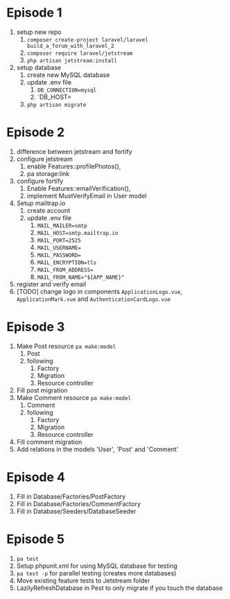 # Episode 1
1. setup new repo
   1. `composer create-project laravel/laravel build_a_forum_with_laravel_2`
   2. `composer require laravel/jetstream`
   3. `php artisan jetstream:install`
2. setup database
   1. create new MySQL database
   2. update .env file
      1. `DB_CONNECTION=mysql`
      2. `DB_HOST=
   3. `php artisan migrate`

# Episode 2
1. difference between jetstream and fortify
2. configure jetstream
   1. enable Features::profilePhotos(),
   2. pa storage:link
3. configure fortify
   1. Enable Features::emailVerification(),
   2. implement MustVerifyEmail in User model
4. Setup mailtrap.io
   1. create account
   2. update .env file
      1. `MAIL_MAILER=smtp`
      2. `MAIL_HOST=smtp.mailtrap.io`
      3. `MAIL_PORT=2525`
      4. `MAIL_USERNAME=`
      5. `MAIL_PASSWORD=`
      6. `MAIL_ENCRYPTION=tls`
      7. `MAIL_FROM_ADDRESS=`
      8. `MAIL_FROM_NAME="${APP_NAME}"`
5. register and verify email
6. [TODO] change logo in components `ApplicationLogo.vue`, `ApplicationMark.vue` and `AuthenticationCardLogo.vue`

# Episode 3
1. Make Post resource `pa make:model`
    1. Post
    2. following
       1. Factory
       2. Migration
       3. Resource controller
2. Fill post migration
3. Make Comment resource `pa make:model`
   1. Comment
   2. following
       1. Factory
       2. Migration
       3. Resource controller
4. Fill comment migration
5. Add relations in the models 'User', 'Post' and 'Comment'

# Episode 4
1. Fill in Database/Factories/PostFactory
2. Fill in Database/Factories/CommentFactory
3. Fill in Database/Seeders/DatabaseSeeder

# Episode 5
1. `pa test`
2. Setup phpunit.xml for using MySQL database for testing
3. `pa test -p` for parallel testing (creates more databases)
4. Move existing feature tests to Jetstream folder
5. LazilyRefreshDatabase in Pest to only migrate if you touch the database 

